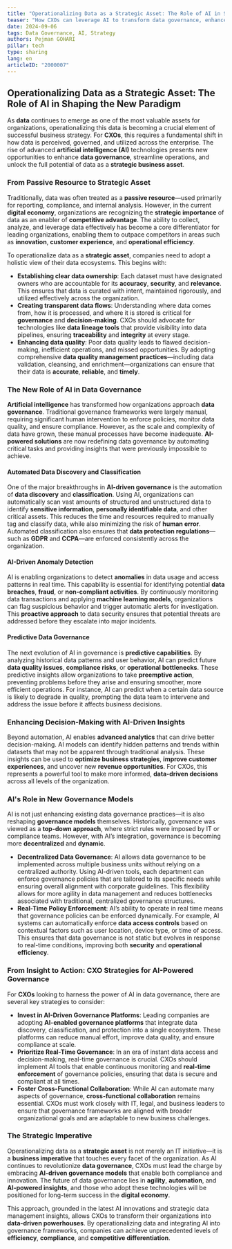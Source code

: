 ```yaml
---
title: "Operationalizing Data as a Strategic Asset: The Role of AI in Shaping the New Paradigm"
teaser: "How CXOs can leverage AI to transform data governance, enhance operations, and unlock the full potential of data as a strategic asset."
date: 2024-09-06
tags: Data Governance, AI, Strategy
authors: Pejman GOHARI
pillar: tech
type: sharing
lang: en
articleID: "2000007"
---
```


## Operationalizing Data as a Strategic Asset: The Role of AI in Shaping the New Paradigm

As **data** continues to emerge as one of the most valuable assets for organizations, operationalizing this data is becoming a crucial element of successful business strategy. For **CXOs**, this requires a fundamental shift in how data is perceived, governed, and utilized across the enterprise. The rise of advanced **artificial intelligence (AI)** technologies presents new opportunities to enhance **data governance**, streamline operations, and unlock the full potential of data as a **strategic business asset**.

### From Passive Resource to Strategic Asset

Traditionally, data was often treated as a **passive resource**—used primarily for reporting, compliance, and internal analysis. However, in the current **digital economy**, organizations are recognizing the **strategic importance** of data as an enabler of **competitive advantage**. The ability to collect, analyze, and leverage data effectively has become a core differentiator for leading organizations, enabling them to outpace competitors in areas such as **innovation**, **customer experience**, and **operational efficiency**.

To operationalize data as a **strategic asset**, companies need to adopt a holistic view of their data ecosystems. This begins with:

- **Establishing clear data ownership**: Each dataset must have designated owners who are accountable for its **accuracy**, **security**, and **relevance**. This ensures that data is curated with intent, maintained rigorously, and utilized effectively across the organization.
- **Creating transparent data flows**: Understanding where data comes from, how it is processed, and where it is stored is critical for **governance** and **decision-making**. CXOs should advocate for technologies like **data lineage tools** that provide visibility into data pipelines, ensuring **traceability** and **integrity** at every stage.
- **Enhancing data quality**: Poor data quality leads to flawed decision-making, inefficient operations, and missed opportunities. By adopting comprehensive **data quality management practices**—including data validation, cleansing, and enrichment—organizations can ensure that their data is **accurate**, **reliable**, and **timely**.

### The New Role of AI in Data Governance

**Artificial intelligence** has transformed how organizations approach **data governance**. Traditional governance frameworks were largely manual, requiring significant human intervention to enforce policies, monitor data quality, and ensure compliance. However, as the scale and complexity of data have grown, these manual processes have become inadequate. **AI-powered solutions** are now redefining data governance by automating critical tasks and providing insights that were previously impossible to achieve.

#### Automated Data Discovery and Classification

One of the major breakthroughs in **AI-driven governance** is the automation of **data discovery** and **classification**. Using AI, organizations can automatically scan vast amounts of structured and unstructured data to identify **sensitive information**, **personally identifiable data**, and other critical assets. This reduces the time and resources required to manually tag and classify data, while also minimizing the risk of **human error**. Automated classification also ensures that **data protection regulations**—such as **GDPR** and **CCPA**—are enforced consistently across the organization.

#### AI-Driven Anomaly Detection

AI is enabling organizations to detect **anomalies** in data usage and access patterns in real time. This capability is essential for identifying potential **data breaches**, **fraud**, or **non-compliant activities**. By continuously monitoring data transactions and applying **machine learning models**, organizations can flag suspicious behavior and trigger automatic alerts for investigation. This **proactive approach** to data security ensures that potential threats are addressed before they escalate into major incidents.

#### Predictive Data Governance

The next evolution of AI in governance is **predictive capabilities**. By analyzing historical data patterns and user behavior, AI can predict future **data quality issues**, **compliance risks**, or **operational bottlenecks**. These predictive insights allow organizations to take **preemptive action**, preventing problems before they arise and ensuring smoother, more efficient operations. For instance, AI can predict when a certain data source is likely to degrade in quality, prompting the data team to intervene and address the issue before it affects business decisions.

### Enhancing Decision-Making with AI-Driven Insights

Beyond automation, AI enables **advanced analytics** that can drive better decision-making. AI models can identify hidden patterns and trends within datasets that may not be apparent through traditional analysis. These insights can be used to **optimize business strategies**, **improve customer experiences**, and uncover new **revenue opportunities**. For CXOs, this represents a powerful tool to make more informed, **data-driven decisions** across all levels of the organization.

### AI's Role in New Governance Models

AI is not just enhancing existing data governance practices—it is also reshaping **governance models** themselves. Historically, governance was viewed as a **top-down approach**, where strict rules were imposed by IT or compliance teams. However, with AI’s integration, governance is becoming more **decentralized** and **dynamic**.

- **Decentralized Data Governance**: AI allows data governance to be implemented across multiple business units without relying on a centralized authority. Using AI-driven tools, each department can enforce governance policies that are tailored to its specific needs while ensuring overall alignment with corporate guidelines. This flexibility allows for more agility in data management and reduces bottlenecks associated with traditional, centralized governance structures.
- **Real-Time Policy Enforcement**: AI’s ability to operate in real time means that governance policies can be enforced dynamically. For example, AI systems can automatically enforce **data access controls** based on contextual factors such as user location, device type, or time of access. This ensures that data governance is not static but evolves in response to real-time conditions, improving both **security** and **operational efficiency**.

### From Insight to Action: CXO Strategies for AI-Powered Governance

For **CXOs** looking to harness the power of AI in data governance, there are several key strategies to consider:

- **Invest in AI-Driven Governance Platforms**: Leading companies are adopting **AI-enabled governance platforms** that integrate data discovery, classification, and protection into a single ecosystem. These platforms can reduce manual effort, improve data quality, and ensure compliance at scale.
- **Prioritize Real-Time Governance**: In an era of instant data access and decision-making, real-time governance is crucial. CXOs should implement AI tools that enable continuous monitoring and **real-time enforcement** of governance policies, ensuring that data is secure and compliant at all times.
- **Foster Cross-Functional Collaboration**: While AI can automate many aspects of governance, **cross-functional collaboration** remains essential. CXOs must work closely with IT, legal, and business leaders to ensure that governance frameworks are aligned with broader organizational goals and are adaptable to new business challenges.

### The Strategic Imperative

Operationalizing data as a **strategic asset** is not merely an IT initiative—it is a **business imperative** that touches every facet of the organization. As AI continues to revolutionize **data governance**, CXOs must lead the charge by embracing **AI-driven governance models** that enable both compliance and innovation. The future of data governance lies in **agility**, **automation**, and **AI-powered insights**, and those who adopt these technologies will be positioned for long-term success in the **digital economy**.

This approach, grounded in the latest AI innovations and strategic data management insights, allows CXOs to transform their organizations into **data-driven powerhouses**. By operationalizing data and integrating AI into governance frameworks, companies can achieve unprecedented levels of **efficiency**, **compliance**, and **competitive differentiation**.
